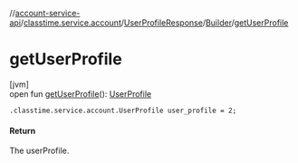 //[account-service-api](../../../../index.md)/[classtime.service.account](../../index.md)/[UserProfileResponse](../index.md)/[Builder](index.md)/[getUserProfile](get-user-profile.md)

# getUserProfile

[jvm]\
open fun [getUserProfile](get-user-profile.md)(): [UserProfile](../../-user-profile/index.md)

`.classtime.service.account.UserProfile user_profile = 2;`

#### Return

The userProfile.
